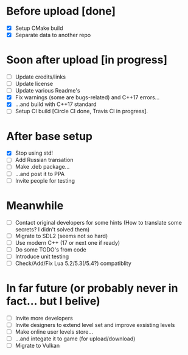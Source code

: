 # Before upload [done]
 * [x] Setup CMake build
 * [x] Separate data to another repo

# Soon after upload [in progress]
 * [ ] Update credits/links
 * [ ] Update license
 * [ ] Update various Readme's
 * [x] Fix warnings (some are bugs-related) and C++17 errors…
 * [x] …and build with C++17 standard
 * [ ] Setup CI build [Circle CI done, Travis CI in progress].

# After base setup
 * [x] Stop using std!
 * [ ] Add Russian transation
 * [ ] Make .deb package…
 * [ ] …and post it to PPA
 * [ ] Invite people for testing

# Meanwhile
 * [ ] Contact original developers for some hints (How to translate some secrets? I didn't solved them)
 * [ ] Migrate to SDL2 (seems not so hard)
 * [ ] Use modern C++ (17 or next one if ready)
 * [ ] Do some TODO's from code
 * [ ] Introduce unit testing
 * [ ] Check/Add/Fix Lua 5.2/5.3(/5.4?) compatiblity

# In far future (or probably never in fact… but I belive)
 * [ ] Invite more developers
 * [ ] Invite designers to extend level set and improve exsisting levels
 * [ ] Make online user levels store…
 * [ ] …and integate it to game (for upload/download)
 * [ ] Migrate to Vulkan
